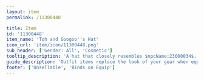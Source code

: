 ```yaml
---
layout: item
permalink: /11300448

title: Item
id: '11300448'
item_name: 'Toh and Googoo''s Hat'
icon_url: 'item/icon/11300448.png'
sub_header: ['Gender: All', 'Cosmetic']
tooltip_description: 'A hat that closely resembles $npcName:23000034$.'
guide_description: 'Outfit items replace the look of your gear when equipped.'
footer: ['Unsellable', 'Binds on Equip']
---
```

